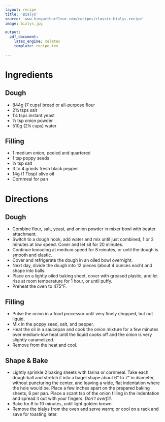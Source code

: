 ```yaml
---
layout: recipe
title: 'Bialys'
source: 'www.kingarthurflour.com/recipes/classic-bialys-recipe'
image: bialys.jpg

output: 
  pdf_document:
    latex_engine: xelatex
    template: recipe.tex
    
---
```


# Ingredients

## Dough

- 844g (7 cups) bread or all-purpose flour
- 2¾ tsps salt
- 1¼ tsps instant yeast
- ½ tsp onion powder
- 510g (2¼ cups) water

## Filling

- 1 medium onion, peeled and quartered
- 1 tsp poppy seeds
- ⅛ tsp salt
- 3 to 4 grinds fresh black pepper
- 14g (1 Tbsp) olive oil
- Cornmeal for pan

# Directions

## Dough 

- Combine flour, salt, yeast, and onion powder in mixer bowl with beater attachment. 
- Switch to a dough hook, add water and mix until just combined, 1 or 2 minutes at low speed. Cover and let sit for 20 minutes.
- Continue kneading at medium speed for 8 minutes, or until the dough is smooth and elastic.
- Cover and refrigerate the dough in an oiled bowl overnight.
- Next day, divide the dough into 12 pieces (about 4 ounces each) and shape into balls.
- Place on a lightly oiled baking sheet, cover with greased plastic, and let rise at room temperature for 1 hour, or until puffy.
- Preheat the oven to 475°F.

## Filling 

- Pulse the onion in a food processor until very finely chopped, but not liquid.
- Mix in the poppy seed, salt, and pepper.
- Heat the oil in a saucepan and cook the onion mixture for a few minutes over medium-low heat until the liquid cooks off and the onion is very slightly caramelized.
- Remove from the heat and cool.

## Shape & Bake 

- Lightly sprinkle 2 baking sheets with farina or cornmeal. Take each dough ball and stretch it into a bagel shape about 6" to 7" in diameter, without puncturing the center, and leaving a wide, flat indentation where the hole would be. Place a few inches apart on the prepared baking sheets, 6 per pan. Place a scant tsp of the onion filling in the indentation and spread it out with your fingers. _Don't overfill_.
- Bake for 8 to 10 minutes, until light golden brown. 
- Remove the bialys from the oven and serve warm; or cool on a rack and save for toasting later.